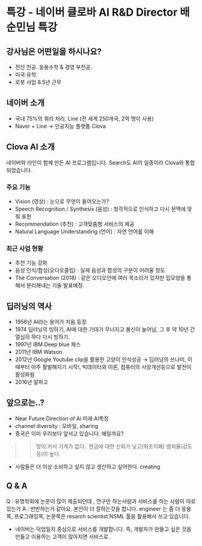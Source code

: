 # 특강 - 네이버 클로바 AI R&D Director 배순민님 특강

## 강사님은 어떤일을 하시나요?
- 전산 전공. 응용수학 & 경영 부전공. 
- 미국 유학. 
- 로봇 사업 8.5년 근무

## 네이버 소개
- 국내 75%의 쿼리 처리. Line (전 세계 250개국, 2억 명이 사용)
- Naver + Line → 인공지능 플랫폼 Clova

## Clova AI 소개
네이버와 라인이 함께 만든 AI 프로그램입니다. Search도 AI의 일종이라 Clova와 통합되었습니다.

### 주요 기능
- Vision (영상) : 눈으로 무엇이 들어오는가?
- Speech Recognition / Synthesis (음성) : 청각적으로 인식하고 다시 문맥에 맞춰 표현
- Recommendation (추천) : 고객맞춤형 서비스의 제공
- Natural Language Understanding (언어) : 자연 언어를 이해

### 최근 사업 현황
- 추천 기능 강화
- 음성 인식/합성(오디오클립) : 실제 음성과 합성의 구분이 어려울 정도
- The Conversation (2018) : 같은 오디오안에 여러 목소리가 있지만 입모양을 통해서 분리해내는 기술 발표예정.


## 딥러닝의 역사
- 1956년 AI라는 용어가 처음 등장
- 1974 딥러닝의 빙하기, AI에 대한 기대가 무너지고 불신이 늘어남, 그 후 약 10년 간 열심히 하다 다시 빙하기.
- 1997년 IBM Deep blue 체스
- 2011년 IBM Watson
- 2012년 Google Youtube clip을 활용한 고양이 인식성공 
→ 딥러닝의 쓰나미, 이때부터 아주 활발해지기 시작!, 빅데이터와 이론, 컴퓨터의 사양개선등으로 발전이 활성화됨
- 2016년 알파고

## 앞으로는..?

- Near Future Direction of Ai 미래 AI특징
- channel diversity : 모바일, sharing
- 중국은 이미 우리보다 앞서고 있습니다. 왜일까요?
>> 땅이 커서 기계가 없다.. 현금에 대한 신뢰가 낮고(위조지폐) 범죄율(강도 등)이 높다.
- 사람들은 더 이상 소비하고 싶지 않고 생산하고 싶어한다. creating

## Q & A
Q : 유명학회에 논문이 많이 제출되던데 , 연구만 하는사람과 서비스를 하는 사람이 따로 있는가
A : 반반하는거 같아요. 본인이 더 잘하는것을 합니다. engineer 는 좀 더 응용쪽, 프로그래밍쪽, 논문쪽은 resarch scientist
NSML 툴을 활용해서 쓰고 있습니다.

- 네이버는 덕업일치 중심으로 서비스를 개발합니다. 즉, 개발자가 만들고 싶은 것을 만들고 이용하는 고객이 많아지면 서비스로.

